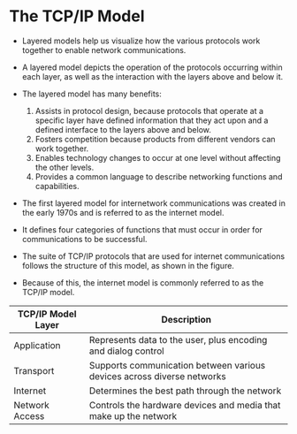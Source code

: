 # The TCP/IP Model

- Layered models help us visualize how the various protocols work together to enable network communications. 

- A layered model depicts the operation of the protocols occurring within each layer, as well as the interaction with the layers above and below it. 
- The layered model has many benefits:

    1. Assists in protocol design, because protocols that operate at a specific layer have defined information that they act upon and a defined interface to the layers above          and below.
    2. Fosters competition because products from different vendors can work together.
    3. Enables technology changes to occur at one level without affecting the other levels.
    4. Provides a common language to describe networking functions and capabilities.

- The first layered model for internetwork communications was created in the early 1970s and is referred to as the internet model. 
- It defines four categories of functions that must occur in order for communications to be successful. 
- The suite of TCP/IP protocols that are used for internet communications follows the structure of this model, as shown in the figure. 
- Because of this, the internet model is commonly referred to as the TCP/IP model.


| TCP/IP Model Layer | Description |
| --- | --- |
| Application | Represents data to the user, plus encoding and dialog control |
| Transport | Supports communication between various devices across diverse networks |
| Internet | Determines the best path through the network |
| Network Access | Controls the hardware devices and media that make up the network |
